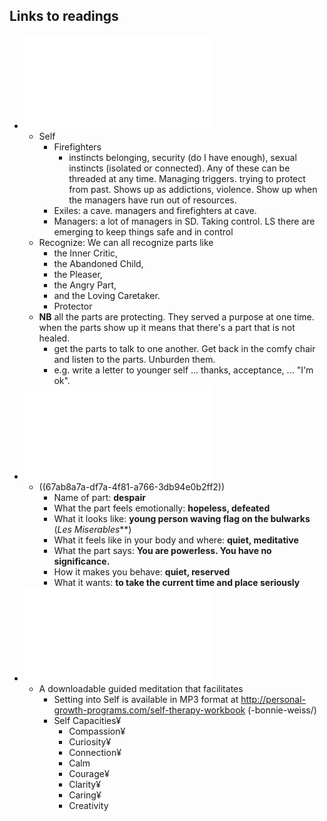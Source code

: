 ## Links to readings
- ![idfs-diagram.pdf](../assets/idfs-diagram_1739293832153_0.pdf)
	- Self
		- Firefighters
			- instincts belonging, security (do I have enough), sexual instincts (isolated or connected). Any of these can be threaded at any time.  Managing triggers. trying to protect from past. Shows up as addictions, violence. Show up when the managers have run out of resources.
		- Exiles: a cave. managers and firefighters at cave.
		- Managers: a lot of managers in SD. Taking control.  LS there are emerging to keep things safe and in control
	- Recognize: We can all recognize parts like
		- the Inner Critic,
		- the Abandoned Child,
		- the Pleaser,
		- the Angry Part,
		- and the Loving Caretaker.
		- Protector
	- **NB** all the parts are protecting. They served a purpose at one time. when the parts show up it means that there's a part that is not healed.
		- get the parts to talk to one another. Get back in the comfy chair and listen to the parts. Unburden them.
		- e.g. write a letter to younger self ... thanks, acceptance, ... "I'm ok".
- ![identifying-protectors.pdf](../assets/identifying-protectors_1739293840227_0.pdf)
	- ((67ab8a7a-df7a-4f81-a766-3db94e0b2ff2))
		- Name of part: **despair**
		- What the part feels emotionally: **hopeless, defeated**
		- What it looks like: **young person waving flag on the bulwarks** (*Les Miserables***)
		- What it feels like in your body and where: **quiet, meditative**
		- What the part says: **You are powerless. You have no significance.**
		- How it makes you behave: **quiet, reserved**
		- What it wants: **to take the current time and place seriously**
- ![ifs-intro.pdf](../assets/ifs-intro_1739293815795_0.pdf)
	- A downloadable guided meditation that facilitates
		- Setting into Self is available in MP3 format at http://personal-growth-programs.com/self-therapy-workbook          (-bonnie-weiss/)
		- Self Capacities¥
			- Compassion¥
			- Curiosity¥
			- Connection¥
			- Calm
			- Courage¥
			- Clarity¥
			- Caring¥
			- Creativity